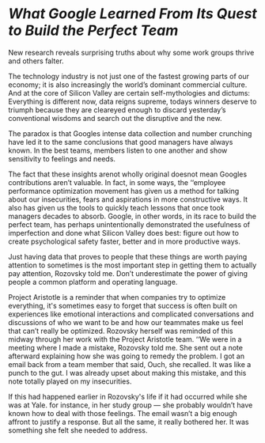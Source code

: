 # ***What Google Learned From Its Quest to Build the Perfect Team***

New research reveals surprising truths about why some work groups thrive and others falter.

The technology industry is not just one of the fastest growing parts of our economy; it is also increasingly the world’s dominant commercial culture. And at the core of Silicon Valley are certain self-mythologies and dictums: Everything is different now, data reigns supreme, todays winners deserve to triumph because they are cleareyed enough to discard yesterday’s conventional wisdoms and search out the disruptive and the new.

The paradox is that Googles intense data collection and number crunching have led it to the same conclusions that good managers have always known. In the best teams, members listen to one another and show sensitivity to feelings and needs.

The fact that these insights arenot wholly original doesnot mean Googles contributions aren’t valuable. In fact, in some ways, the ‘‘employee performance optimization movement has given us a method for talking about our insecurities, fears and aspirations in more constructive ways. It also has given us the tools to quickly teach lessons that once took managers decades to absorb. Google, in other words, in its race to build the perfect team, has perhaps unintentionally demonstrated the usefulness of imperfection and done what Silicon Valley does best: figure out how to create psychological safety faster, better and in more productive ways.

Just having data that proves to people that these things are worth paying attention to sometimes is the most important step in getting them to actually pay attention, Rozovsky told me. Don’t underestimate the power of giving people a common platform and operating language.

Project Aristotle is a reminder that when companies try to optimize everything, it's sometimes easy to forget that success is often built on experiences like emotional interactions and complicated conversations and discussions of who we want to be and how our teammates make us feel  that can’t really be optimized. Rozovsky herself was reminded of this midway through her work with the Project Aristotle team. ‘‘We were in a meeting where I made a mistake, Rozovsky told me. She sent out a note afterward explaining how she was going to remedy the problem. I got an email back from a team member that said, Ouch, she recalled. It was like a punch to the gut. I was already upset about making this mistake, and this note totally played on my insecurities.

If this had happened earlier in Rozovsky's life if it had occurred while she was at Yale. for instance, in her study group — she probably wouldn’t have known how to deal with those feelings. The email wasn’t a big enough affront to justify a response. But all the same, it really bothered her. It was something she felt she needed to address.
